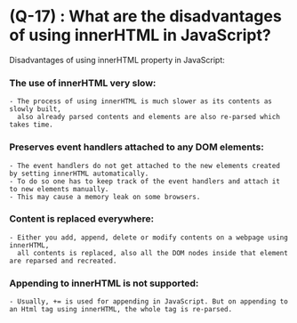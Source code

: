 # (Q-17) :  What are the disadvantages of using innerHTML in JavaScript? 

Disadvantages of using innerHTML property in JavaScript:

### The use of innerHTML very slow:
    - The process of using innerHTML is much slower as its contents as slowly built, 
      also already parsed contents and elements are also re-parsed which takes time.
### Preserves event handlers attached to any DOM elements: 
    - The event handlers do not get attached to the new elements created by setting innerHTML automatically.
    - To do so one has to keep track of the event handlers and attach it to new elements manually.
    - This may cause a memory leak on some browsers.
### Content is replaced everywhere:
    - Either you add, append, delete or modify contents on a webpage using innerHTML,
      all contents is replaced, also all the DOM nodes inside that element are reparsed and recreated.
### Appending to innerHTML is not supported:
    - Usually, += is used for appending in JavaScript. But on appending to an Html tag using innerHTML, the whole tag is re-parsed.